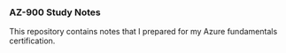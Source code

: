 ### AZ-900 Study Notes

This repository contains notes that I prepared for my Azure fundamentals certification.  

